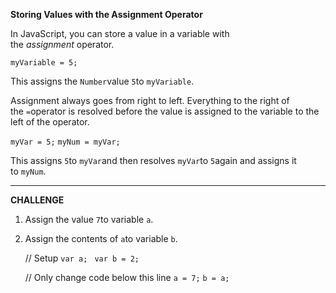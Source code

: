 **Storing Values with the Assignment Operator**

In JavaScript, you can store a value in a variable with the *assignment* operator.

`myVariable = 5;`

This assigns the `Number`value `5`to `myVariable`.

Assignment always goes from right to left. Everything to the right of the `=`operator is resolved before the value is assigned to the variable to the left of the operator.

`myVar = 5;`
`myNum = myVar;`

This assigns `5`to `myVar`and then resolves `myVar`to `5`again and assigns it to `myNum`.

---

**CHALLENGE**

1. Assign the value `7`to variable `a`.
2. Assign the contents of `a`to variable `b`.

    // Setup
    `var a;`
   ` var b = 2;`
    
    // Only change code below this line
    `a = 7;`
    `b = a;`
